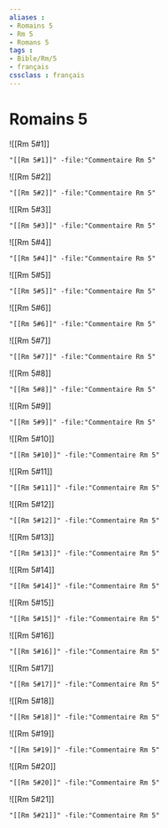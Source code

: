 ```yaml
---
aliases : 
- Romains 5
- Rm 5
- Romans 5
tags : 
- Bible/Rm/5
- français
cssclass : français
---
```


# Romains 5

![[Rm 5#1]]

```query
"[[Rm 5#1]]" -file:"Commentaire Rm 5"
```

![[Rm 5#2]]

```query
"[[Rm 5#2]]" -file:"Commentaire Rm 5"
```

![[Rm 5#3]]

```query
"[[Rm 5#3]]" -file:"Commentaire Rm 5"
```

![[Rm 5#4]]

```query
"[[Rm 5#4]]" -file:"Commentaire Rm 5"
```

![[Rm 5#5]]

```query
"[[Rm 5#5]]" -file:"Commentaire Rm 5"
```

![[Rm 5#6]]

```query
"[[Rm 5#6]]" -file:"Commentaire Rm 5"
```

![[Rm 5#7]]

```query
"[[Rm 5#7]]" -file:"Commentaire Rm 5"
```

![[Rm 5#8]]

```query
"[[Rm 5#8]]" -file:"Commentaire Rm 5"
```

![[Rm 5#9]]

```query
"[[Rm 5#9]]" -file:"Commentaire Rm 5"
```

![[Rm 5#10]]

```query
"[[Rm 5#10]]" -file:"Commentaire Rm 5"
```

![[Rm 5#11]]

```query
"[[Rm 5#11]]" -file:"Commentaire Rm 5"
```

![[Rm 5#12]]

```query
"[[Rm 5#12]]" -file:"Commentaire Rm 5"
```

![[Rm 5#13]]

```query
"[[Rm 5#13]]" -file:"Commentaire Rm 5"
```

![[Rm 5#14]]

```query
"[[Rm 5#14]]" -file:"Commentaire Rm 5"
```

![[Rm 5#15]]

```query
"[[Rm 5#15]]" -file:"Commentaire Rm 5"
```

![[Rm 5#16]]

```query
"[[Rm 5#16]]" -file:"Commentaire Rm 5"
```

![[Rm 5#17]]

```query
"[[Rm 5#17]]" -file:"Commentaire Rm 5"
```

![[Rm 5#18]]

```query
"[[Rm 5#18]]" -file:"Commentaire Rm 5"
```

![[Rm 5#19]]

```query
"[[Rm 5#19]]" -file:"Commentaire Rm 5"
```

![[Rm 5#20]]

```query
"[[Rm 5#20]]" -file:"Commentaire Rm 5"
```

![[Rm 5#21]]

```query
"[[Rm 5#21]]" -file:"Commentaire Rm 5"
```

